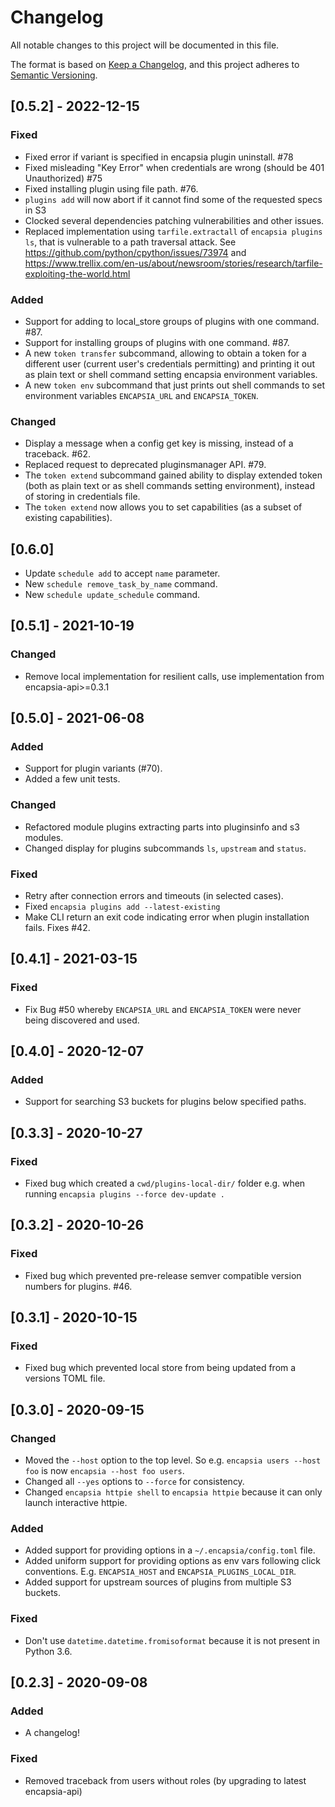 # Changelog

All notable changes to this project will be documented in this file.

The format is based on [Keep a Changelog](https://keepachangelog.com/en/1.0.0/),
and this project adheres to [Semantic Versioning](https://semver.org/spec/v2.0.0.html).

## [0.5.2] - 2022-12-15

### Fixed

- Fixed error if variant is specified in encapsia plugin uninstall. #78
- Fixed misleading "Key Error" when credentials are wrong (should be 401 Unauthorized)
  #75
- Fixed installing plugin using file path. #76.
- `plugins add` will now abort if it cannot find some of the requested specs in S3
- Clocked several dependencies patching vulnerabilities and other issues.
- Replaced implementation using `tarfile.extractall` of `encapsia plugins ls`, that is
  vulnerable to a path traversal attack. See
  https://github.com/python/cpython/issues/73974 and
  https://www.trellix.com/en-us/about/newsroom/stories/research/tarfile-exploiting-the-world.html

### Added

- Support for adding to local_store groups of plugins with one command. #87.
- Support for installing groups of plugins with one command. #87.
- A new `token transfer` subcommand, allowing to obtain a token for a different user (current user's credentials permitting) and printing it out as plain text or shell command setting encapsia environment variables.
- A new `token env` subcommand that just prints out shell commands to set environment variables `ENCAPSIA_URL` and `ENCAPSIA_TOKEN`.

### Changed

- Display a message when a config get key is missing, instead of a traceback. #62.
- Replaced request to deprecated pluginsmanager API. #79.
- The `token extend` subcommand gained ability to display extended token (both as plain text or as shell commands setting environment), instead of storing in credentials file.
- The `token extend` now allows you to set capabilities (as a subset of existing capabilities).

## [0.6.0]

- Update ```schedule add``` to accept ```name``` parameter.
- New ```schedule remove_task_by_name``` command.
- New ```schedule update_schedule``` command.

## [0.5.1] - 2021-10-19

### Changed

- Remove local implementation for resilient calls, use implementation from encapsia-api>=0.3.1

## [0.5.0] - 2021-06-08

### Added

- Support for plugin variants (#70).
- Added a few unit tests.

### Changed

- Refactored module plugins extracting parts into pluginsinfo and s3 modules.
- Changed display for plugins subcommands `ls`, `upstream` and `status`.

### Fixed

- Retry after connection errors and timeouts (in selected cases).
- Fixed `encapsia plugins add --latest-existing`
- Make CLI return an exit code indicating error when plugin installation fails. Fixes #42.

## [0.4.1] - 2021-03-15

### Fixed

- Fix Bug #50 whereby `ENCAPSIA_URL` and `ENCAPSIA_TOKEN` were never being discovered and used.

## [0.4.0] - 2020-12-07

### Added

- Support for searching S3 buckets for plugins below specified paths.

## [0.3.3] - 2020-10-27

### Fixed

- Fixed bug which created a `cwd/plugins-local-dir/` folder e.g. when running `encapsia plugins --force dev-update .`

## [0.3.2] - 2020-10-26

### Fixed

- Fixed bug which prevented pre-release semver compatible version numbers for plugins. #46.

## [0.3.1] - 2020-10-15

### Fixed

- Fixed bug which prevented local store from being updated from a versions TOML file.

## [0.3.0] - 2020-09-15

### Changed

- Moved the `--host` option to the top level. So e.g. `encapsia users --host foo` is now `encapsia --host foo users`.
- Changed all `--yes` options to `--force` for consistency.
- Changed `encapsia httpie shell` to `encapsia httpie` because it can only launch interactive httpie.

### Added

- Added support for providing options in a `~/.encapsia/config.toml` file.
- Added uniform support for providing options as env vars following click conventions. E.g.
  `ENCAPSIA_HOST` and `ENCAPSIA_PLUGINS_LOCAL_DIR`.
- Added support for upstream sources of plugins from multiple S3 buckets.

### Fixed

- Don't use `datetime.datetime.fromisoformat` because it is not present in Python 3.6.

## [0.2.3] - 2020-09-08

### Added

- A changelog!

### Fixed

- Removed traceback from users without roles (by upgrading to latest encapsia-api)
